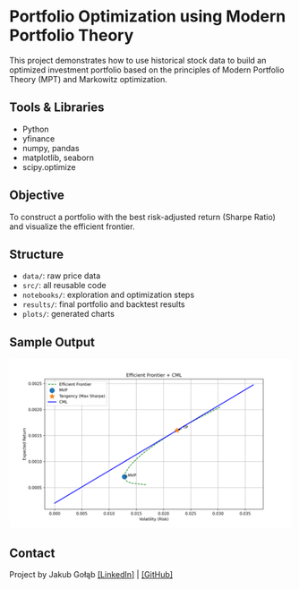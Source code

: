 # Portfolio Optimization using Modern Portfolio Theory

This project demonstrates how to use historical stock data to build an optimized investment portfolio based on the principles of Modern Portfolio Theory (MPT) and Markowitz optimization.

## Tools & Libraries
- Python
- yfinance
- numpy, pandas
- matplotlib, seaborn
- scipy.optimize

## Objective
To construct a portfolio with the best risk-adjusted return (Sharpe Ratio) and visualize the efficient frontier.

## Structure
- `data/`: raw price data
- `src/`: all reusable code
- `notebooks/`: exploration and optimization steps
- `results/`: final portfolio and backtest results
- `plots/`: generated charts

## Sample Output
![Efficient Frontier](plots/efficient_frontier_cml.png)

## Contact
Project by Jakub Gołąb 
[\[LinkedIn\]](https://www.linkedin.com/in/jakub-golab/) | [\[GitHub\]](https://github.com/Agonyy24)
